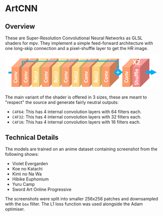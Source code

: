 # ArtCNN

## Overview
These are Super-Resolution Convolutional Neural Networks as GLSL shaders for mpv. They implement a simple feed-forward architecture with one long-skip connection and a pixel-shuffle layer to get the HR image.

![Model Architecture](./Images/model_architecture.png "Model Architecture")

The main variant of the shader is offered in 3 sizes, these are meant to "respect" the source and generate fairly neutral outputs:
- `C4F64`: This has 4 internal convolution layers with 64 filters each.
- `C4F32`: This has 4 internal convolution layers with 32 filters each.
- `C4F16`: This has 4 internal convolution layers with 16 filters each.

## Technical Details
The models are trained on an anime dataset containing screenshot from the following shows:
- Violet Evergarden
- Koe no Katachi
- Kimi no Na Wa
- Hibike Euphonium
- Yuru Camp
- Sword Art Online Progressive

The screenshots were split into smaller 256x256 patches and downsampled with the `box` filter.
The L1 loss function was used alongside the Adam optimiser.
